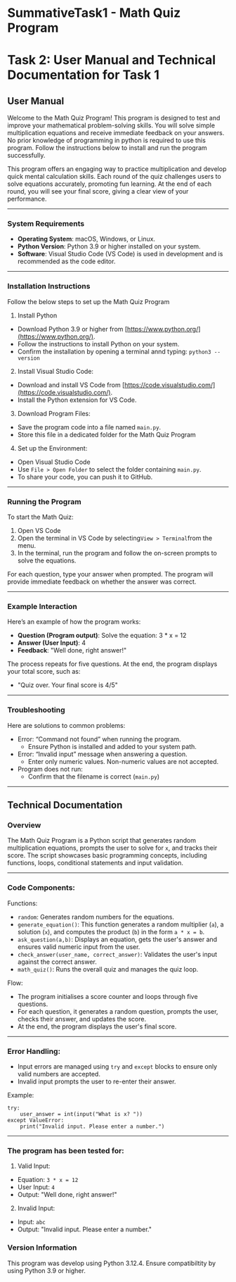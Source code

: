 # SummativeTask1 - Math Quiz Program

# Task 2: User Manual and Technical Documentation for Task 1

## **User Manual**

Welcome to the Math Quiz Program! This program is designed to test and improve your mathematical problem-solving skills. You will solve simple multiplication equations and receive immediate feedback on your answers. No prior knowledge of programming in python is required to use this program. Follow the instructions below to install and run the program successfully.

This program offers an engaging way to practice multiplication and develop quick mental calculation skills. Each round of the quiz challenges users to solve equations accurately, promoting fun learning. At the end of each round, you will see your final score, giving a clear view of your performance.

---
### System Requirements
- **Operating System**: macOS, Windows, or Linux.
- **Python Version**: Python 3.9 or higher installed on your system.
- **Software**: Visual Studio Code (VS Code) is used in development and is recommended as the code editor.

---
### Installation Instructions
Follow the below steps to set up the Math Quiz Program
1. Install Python
  - Download Python 3.9 or higher from [https://www.python.org/](https://www.python.org/).
  - Follow the instructions to install Python on your system.
  - Confirm the installation by opening a terminal annd typing:
  ```python3 --version```

2. Install Visual Studio Code:
  - Download and install VS Code from [https://code.visualstudio.com/](https://code.visualstudio.com/).
  - Install the Python extension for VS Code.

3. Download Program Files:
  - Save the program code into a file named `main.py`.
  - Store this file in a dedicated folder for the Math Quiz Program

4. Set up the Environment:
  - Open Visual Studio Code
  - Use `File > Open Folder` to select the folder containing `main.py`.
  - To share your code, you can push it to GitHub.

---
### Running the Program
To start the Math Quiz:
  1. Open VS Code
  2. Open the terminal in VS Code by selecting`View > Terminal`from the menu.
  3. In the terminal, run the program and follow the on-screen prompts to solve the equations.

For each question, type your answer when prompted. The program will provide immediate feedback on whether the answer was correct.

---
### Example Interaction
Here’s an example of how the program works:
- **Question (Program output)**: Solve the equation: 3 * x = 12
- **Answer (User Input)**: 4
- **Feedback**: "Well done, right answer!"

The process repeats for five questions. At the end, the program displays your total score, such as:
- "Quiz over. Your final score is 4/5"
---
### Troubleshooting
Here are solutions to common problems:
- Error: “Command not found” when running the program.
  - Ensure Python is installed and added to your system path.
- Error: “Invalid input” message when answering a question.
	- Enter only numeric values. Non-numeric values are not accepted.
- Program does not run:
  - Confirm that the filename is correct (`main.py`)
---
## Technical Documentation
### Overview
The Math Quiz Program is a Python script that generates random multiplication equations, prompts the user to solve for `x`, and tracks their score. The script showcases basic programming concepts, including functions, loops, conditional statements and input validation.

---
### Code Components:
Functions:
- `random`: Generates random numbers for the equations.
- `generate_equation()`: This function generates a random multiplier (`a`), a solution (`x`), and computes the product (`b`) in the form `a * x = b`.
- `ask_question(a,b)`: Displays an equation, gets the user's answer and ensures valid numeric input from the user.
- `check_answer(user_name, correct_answer)`: Validates the user's input against the correct answer.
- `math_quiz()`: Runs the overall quiz and manages the quiz loop.

Flow:
- The program initialises a score counter and loops through five questions.
- For each question, it generates a random question, prompts the user, checks their answer, and updates the score.
- At the end, the program displays the user's final score.

---
### Error Handling:
- Input errors are managed using `try` and `except` blocks to ensure only valid numbers are accepted.
- Invalid input prompts the user to re-enter their answer.

Example:
```
try:
    user_answer = int(input("What is x? "))
except ValueError:
    print("Invalid input. Please enter a number.")
```
---
### The program has been tested for:

1. Valid Input:
- Equation: `3 * x = 12`
- User Input: `4`
- Output: "Well done, right answer!"

2. Invalid Input:
- Input: `abc`
- Output: "Invalid input. Please enter a number."

### Version Information
This program was develop using Python 3.12.4. Ensure compatibiltity by using Python 3.9 or higher.

